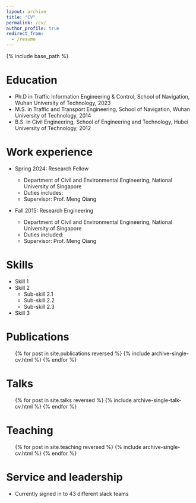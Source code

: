 ```yaml
---
layout: archive
title: "CV"
permalink: /cv/
author_profile: true
redirect_from:
  - /resume
---
```


{% include base_path %}

Education
======
* Ph.D in Traffic Information Engineering \& Control, School of Navigation, Wuhan University of Technology, 2023 
* M.S. in Traffic and Transport Engineering, School of Navigation, Wuhan University of Technology, 2014
* B.S. in Civil Engineering, School of Engineering and Technology, Hubei University of Technology, 2012

Work experience
======
* Spring 2024: Research Fellow
  * Department of Civil and Environmental Engineering, National University of Singapore
  * Duties includes: 
  * Supervisor: Prof. Meng Qiang

* Fall 2015: Research Engineering
  * Department of Civil and Environmental Engineering, National University of Singapore
  * Duties included: 
  * Supervisor: Prof. Meng Qiang


Skills
======
* Skill 1
* Skill 2
  * Sub-skill 2.1
  * Sub-skill 2.2
  * Sub-skill 2.3
* Skill 3

Publications
======
  <ul>{% for post in site.publications reversed %}
    {% include archive-single-cv.html %}
  {% endfor %}</ul>
  
Talks
======
  <ul>{% for post in site.talks reversed %}
    {% include archive-single-talk-cv.html  %}
  {% endfor %}</ul>
  
Teaching
======
  <ul>{% for post in site.teaching reversed %}
    {% include archive-single-cv.html %}
  {% endfor %}</ul>
  
Service and leadership
======
* Currently signed in to 43 different slack teams

